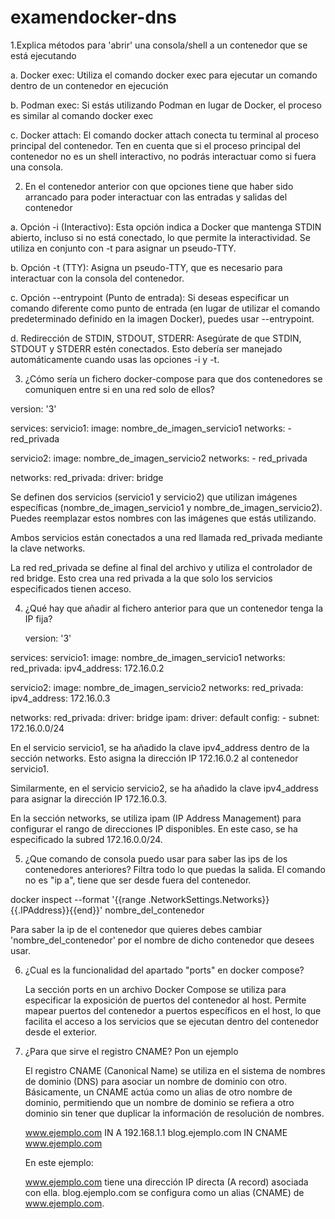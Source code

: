 # examendocker-dns
1.Explica métodos para 'abrir' una consola/shell a un contenedor que se está ejecutando

  a. Docker exec:
    Utiliza el comando docker exec para ejecutar un comando dentro de un contenedor en ejecución

  b. Podman exec:
    Si estás utilizando Podman en lugar de Docker, el proceso es similar al comando docker exec

  c. Docker attach:
    El comando docker attach conecta tu terminal al proceso principal del contenedor. Ten en cuenta que si el proceso principal del contenedor no es un shell interactivo, no podrás interactuar como si fuera una consola.

2. En el contenedor anterior con que opciones tiene que haber sido arrancado para poder interactuar con las entradas y salidas del contenedor

  a. Opción -i (Interactivo):
    Esta opción indica a Docker que mantenga STDIN abierto, incluso si no está conectado, lo que permite la interactividad. Se utiliza en conjunto con -t para asignar un pseudo-TTY.

  b. Opción -t (TTY):
    Asigna un pseudo-TTY, que es necesario para interactuar con la consola del contenedor.

  c. Opción --entrypoint (Punto de entrada):
    Si deseas especificar un comando diferente como punto de entrada (en lugar de utilizar el comando predeterminado definido en la imagen Docker), puedes usar --entrypoint.
    
  d. Redirección de STDIN, STDOUT, STDERR:
    Asegúrate de que STDIN, STDOUT y STDERR estén conectados. Esto debería ser manejado automáticamente cuando usas las opciones -i y -t.

3. ¿Cómo sería un fichero docker-compose para que dos contenedores se comuniquen entre si en una red solo de ellos?

  version: '3'

services:
  servicio1:
    image: nombre_de_imagen_servicio1
    networks:
      - red_privada

  servicio2:
    image: nombre_de_imagen_servicio2
    networks:
      - red_privada

networks:
  red_privada:
    driver: bridge

  Se definen dos servicios (servicio1 y servicio2) que utilizan imágenes específicas (nombre_de_imagen_servicio1 y nombre_de_imagen_servicio2). Puedes reemplazar estos nombres con las imágenes que estás utilizando.

  Ambos servicios están conectados a una red llamada red_privada mediante la clave networks.

  La red red_privada se define al final del archivo y utiliza el controlador de red bridge. Esto crea una red privada a la que solo los servicios especificados tienen acceso.

4. ¿Qué hay que añadir al fichero anterior para que un contenedor tenga la IP fija?

   version: '3'

services:
  servicio1:
    image: nombre_de_imagen_servicio1
    networks:
      red_privada:
        ipv4_address: 172.16.0.2

  servicio2:
    image: nombre_de_imagen_servicio2
    networks:
      red_privada:
        ipv4_address: 172.16.0.3

networks:
  red_privada:
    driver: bridge
    ipam:
      driver: default
      config:
        - subnet: 172.16.0.0/24


  En el servicio servicio1, se ha añadido la clave ipv4_address dentro de la sección networks. Esto asigna la dirección IP 172.16.0.2 al contenedor servicio1.

  Similarmente, en el servicio servicio2, se ha añadido la clave ipv4_address para asignar la dirección IP 172.16.0.3.

  En la sección networks, se utiliza ipam (IP Address Management) para configurar el rango de direcciones IP disponibles. En este caso, se ha especificado la subred 172.16.0.0/24.

5. ¿Que comando de consola puedo usar para saber las ips de los contenedores anteriores? Filtra todo lo que puedas la salida. El comando no es "ip a", tiene que ser desde fuera del contenedor.

  docker inspect --format '{{range .NetworkSettings.Networks}}{{.IPAddress}}{{end}}' nombre_del_contenedor

  Para saber la ip de el contenedor que quieres debes cambiar 'nombre_del_contenedor' por el nombre de dicho contenedor que desees usar.

6. ¿Cual es la funcionalidad del apartado "ports" en docker compose?

   La sección ports en un archivo Docker Compose se utiliza para especificar la exposición de puertos del contenedor al host. Permite mapear puertos del contenedor a puertos específicos en el host, lo que facilita el acceso a los servicios que se
   ejecutan dentro del contenedor desde el exterior.

7. ¿Para que sirve el registro CNAME? Pon un ejemplo

     El registro CNAME (Canonical Name) se utiliza en el sistema de nombres de dominio (DNS) para asociar un nombre de dominio con otro. Básicamente, un CNAME actúa como un alias de otro nombre de dominio, permitiendo que un nombre de dominio se
     refiera a otro dominio sin tener que duplicar la información de resolución de nombres.

     www.ejemplo.com     IN   A      192.168.1.1
     blog.ejemplo.com    IN   CNAME  www.ejemplo.com

     En este ejemplo:

     www.ejemplo.com tiene una dirección IP directa (A record) asociada con ella.
     blog.ejemplo.com se configura como un alias (CNAME) de www.ejemplo.com.
